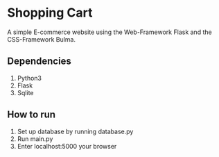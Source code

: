 # Shopping Cart  
A simple E-commerce website using the Web-Framework Flask and the CSS-Framework Bulma.
  
## Dependencies ##
1. Python3
2. Flask
3. Sqlite

## How to run ##
1. Set up database by running database.py
2. Run main.py
3. Enter localhost:5000 your browser
